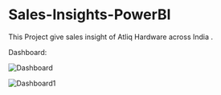 # Sales-Insights-PowerBI

This Project give sales insight of Atliq Hardware across India .

Dashboard:

![Dashboard](https://user-images.githubusercontent.com/90610837/233115007-95d9c52c-013c-417a-bd19-c146222c4c97.png)

![Dashboard1](https://user-images.githubusercontent.com/90610837/233115558-d3f66d78-f7b3-4a7b-a230-2aa89544d1d7.png)



